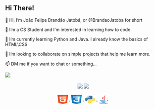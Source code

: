 ## Hi There!

<p>👋 Hi, I’m João Felipe Brandão Jatobá, or @BrandaoJatoba for short</p>
<p>👀 I’m a CS Student and I'm interested in learning how to code.</p>
<p>🌱 I’m currently learning Python and Java. I already know the basics of HTML\CSS</p>
<p>💞️ I’m looking to collaborate on simple projects that help me learn more.</p>
<p>📫 DM me if you want to chat or something...</p>
<a href="https://www.youtube.com/channel/UCAoTOrXoBMTM5Kq2Us20S6w" target="_blank"><img src="https://img.shields.io/badge/YouTube-FF0000?style=for-the-badge&logo=youtube&logoColor=white" target="_blank"></a>
<br />
<br />
<div align="Center">
  <a href="https://github.com/BrandaoJatoba">
  <img height="180em" src="https://github-readme-stats.vercel.app/api?username=BrandaoJatoba&show_icons=true&theme=dracula&include_all_commits=true&count_private=true"/>
  <img height="180em" src="https://github-readme-stats.vercel.app/api/top-langs/?username=BrandaoJatoba&layout=compact&langs_count=7&theme=dracula"/>
</div>

<div align="center" style="display: inline_block"><br>
  <img align="center" alt="John-HTML" height="30" width="40" src="https://raw.githubusercontent.com/devicons/devicon/master/icons/html5/html5-original.svg">
  <img align="center" alt="John-CSS" height="30" width="40" src="https://raw.githubusercontent.com/devicons/devicon/master/icons/css3/css3-original.svg">
  <img align="center" alt="John-Python" height="30" width="40" src="https://raw.githubusercontent.com/devicons/devicon/master/icons/python/python-original.svg">
  <img align="center" alt="John-Java" height="30" width="40" src="https://raw.githubusercontent.com/devicons/devicon/master/icons/java/java-original.svg">
  <!--- <img align="center" alt="John-LUA" height="30" width="40" src="https://raw.githubusercontent.com/devicons/devicon/master/icons/lua/lua-original.svg"> --->
</div>
  
<!---
BrandaoJatoba/BrandaoJatoba is a ✨ special ✨ repository because its `README.md` (this file) appears on your GitHub profile.
You can click the Preview link to take a look at your changes.
--->

<!--- <h3>Minhas Insígneas</h3>

<div data-iframe-width="150" data-iframe-height="270" data-share-badge-id="3a0e58f1-e97b-4b11-a733-e234e91894ac" data-share-badge-host="https://www.credly.com"></div><script type="text/javascript" async src="//cdn.credly.com/assets/utilities/embed.js"></script>
<div data-iframe-width="150" data-iframe-height="270" data-share-badge-id="a946260a-3c23-4c21-af01-47df6757e753" data-share-badge-host="https://www.credly.com"></div><script type="text/javascript" async src="//cdn.credly.com/assets/utilities/embed.js"></script>
<div data-iframe-width="150" data-iframe-height="270" data-share-badge-id="5d2302ce-68cb-4494-ba54-d4719549932b" data-share-badge-host="https://www.credly.com"></div><script type="text/javascript" async src="//cdn.credly.com/assets/utilities/embed.js"></script>
<div data-iframe-width="150" data-iframe-height="270" data-share-badge-id="8530684a-f256-4866-a03b-cf5cc0aed194" data-share-badge-host="https://www.credly.com"></div><script type="text/javascript" async src="//cdn.credly.com/assets/utilities/embed.js"></script>

--->
